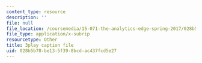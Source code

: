 ```yaml
---
content_type: resource
description: ''
file: null
file_location: /coursemedia/15-071-the-analytics-edge-spring-2017/028b5b78be135f398bcdac437fcd5e27_-G_d3A0x_0Y.vtt
file_type: application/x-subrip
resourcetype: Other
title: 3play caption file
uid: 028b5b78-be13-5f39-8bcd-ac437fcd5e27
---
```


